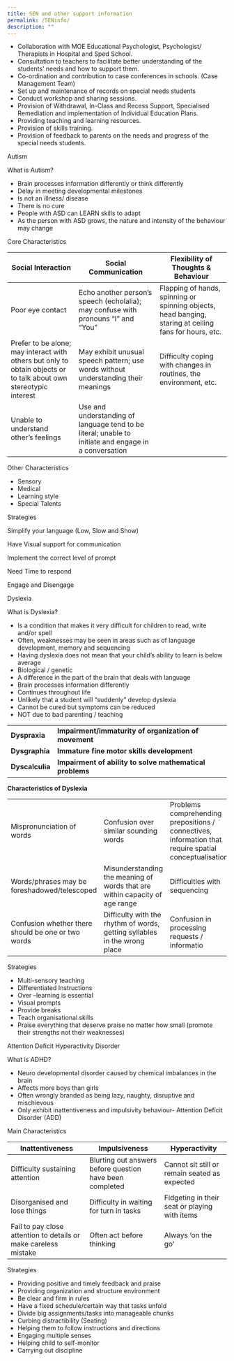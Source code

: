 ```yaml
---
title: SEN and other support information
permalink: /SENinfo/
description: ""
---
```

* Collaboration with MOE Educational Psychologist, Psychologist/ Therapists in Hospital and Sped School.
* Consultation to teachers to facilitate better understanding of the students’ needs and how to support them.
* Co-ordination and contribution to case conferences in schools. (Case Management Team)
* Set up and maintenance of records on special needs students
* Conduct workshop and sharing sessions.
* Provision of Withdrawal, In-Class and Recess Support, Specialised Remediation and implementation of Individual Education Plans.
* Providing teaching and learning resources.
* Provision of skills training. 
* Provision of feedback to parents on the needs and progress of the special needs students.


Autism

What is Autism?

* Brain processes information differently or think differently
* Delay in meeting developmental milestones
* Is not an illness/ disease
* There is no cure
* People with ASD can LEARN skills to adapt
* As the person with ASD grows, the nature and intensity of the behaviour may change


Core Characteristics



| Social Interaction | Social Communication | Flexibility of Thoughts & Behaviour |
| -------- | -------- | -------- |
| Poor eye contact     | Echo another person’s speech (echolalia);  may confuse with pronouns “I” and “You”     | Flapping of hands, spinning or spinning objects, head banging, staring at ceiling fans for hours, etc.     |
| Prefer to be alone; may interact with others but only to obtain objects or to talk about own stereotypic interest  | May exhibit unusual speech pattern; use words without understanding their meanings | Difficulty coping with changes in routines, the environment, etc.  |
|  Unable to understand other’s feelings | Use and understanding of language tend to be literal; unable to initiate and engage in a conversation  |  |


Other Characteristics

*   Sensory
*   Medical
*   Learning style
*   Special Talents
 

Strategies

Simplify your language (Low, Slow and Show)

Have Visual support for communication

Implement the correct level of prompt

Need Time to respond

Engage and Disengage


Dyslexia

What is Dyslexia?

* Is a condition that makes it very difficult for children to read, write and/or spell
* Often, weaknesses may be seen in areas such as of language development, memory and sequencing
* Having dyslexia does not mean that your child’s ability to learn is below average
* Biological / genetic
* A difference in the part of the brain that deals with language
* Brain processes information differently
* Continues throughout life
* Unlikely that a student will “suddenly” develop dyslexia
* Cannot be cured but symptoms can be reduced
* NOT due to bad parenting / teaching




|  |  |
| -------- | -------- | 
| **Dyspraxia**     | **Impairment/immaturity of organization of movement**     | 
|  **Dysgraphia** |  **Immature fine motor skills development** |
|  **Dyscalculia** |  **Impairment of ability to solve mathematical problems** |


**Characteristics of Dyslexia**



| |  |  | |
| -------- | -------- | -------- |---|
| Mispronunciation of words     | Confusion over similar sounding words     | Problems comprehending prepositions / connectives, information that require spatial conceptualisation     | Outline/shape of word is similar to correct word but some letters are confused  |
| Words/phrases may be foreshadowed/telescoped     | Misunderstanding the meaning of words that are within capacity of age range     | Difficulties with sequencing     |  Reverses/mirrors letters, punctuation marks |
| Confusion whether there should be one or two words     | Difficulty with the rhythm of words, getting syllables in the wrong place     | Confusion in processing requests / informatio     |  Letters may be correct but in the wrong order |


Strategies

* Multi-sensory teaching
* Differentiated Instructions
* Over –learning is essential
* Visual prompts
* Provide  breaks
* Teach organisational skills
* Praise everything that deserve praise no matter how small (promote their strengths not their weaknesses)


Attention Deficit Hyperactivity Disorder

What is ADHD?

* Neuro developmental disorder caused by chemical imbalances in the brain
* Affects more boys than girls
* Often wrongly branded as being lazy, naughty, disruptive and mischievous
* Only exhibit inattentiveness and impulsivity behaviour- Attention Deficit Disorder (ADD)


Main Characteristics

| Inattentiveness  |  Impulsiveness  |  Hyperactivity  |
| -------- | -------- | -------- |
| Difficulty sustaining attention     | Blurting out answers before question have been completed     | Cannot sit still or remain seated as expected     |
|  Disorganised and lose things |  Difficulty in waiting for turn in tasks  |  Fidgeting in their seat or playing with items |
|  Fail to pay close attention to details or make careless mistake  |  Often act before thinking |   Always ‘on the go’ |


Strategies

*  Providing positive and timely feedback and praise
*  Providing organization and structure environment
*  Be clear and firm in rules
*  Have a fixed schedule/certain way that tasks unfold
*  Divide big assignments/tasks into manageable chunks
*  Curbing distractibility (Seating)
*  Helping them to follow instructions and directions
*  Engaging multiple senses
*  Helping child to self-monitor
*  Carrying out discipline